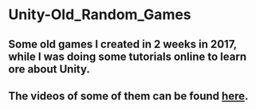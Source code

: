 # Unity-Old_Random_Games
## Some old games I created in 2 weeks in 2017, while I was doing some tutorials online to learn ore about Unity.
## The videos of some of them can be found <a href="https://www.youtube.com/playlist?list=PLtAdaHj4uI0EE-T5PbWVoV73bMj52sTfv">here</a>.
